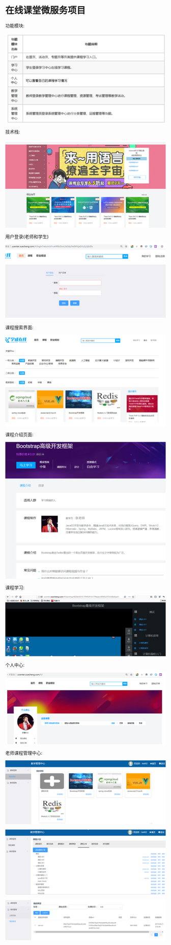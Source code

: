 # 在线课堂微服务项目

功能模块:

![1566407444517](assets/1566407444517.png)

技术栈:

![1566399145982](assets/1566399145982.png)

用户登录(老师和学生)

![1566399204620](assets/1566399204620.png)

课程搜索界面:

![1566407230525](assets/1566407230525.png)

课程介绍页面:

![1566407498304](assets/1566407498304.png)

课程学习:

![1560789038533.png](assets/1560789038533.png)

个人中心:

![1566408677242](assets/1566408677242.png)

老师课程管理中心:

![1566408519621](assets/1566408519621.png)

![1566408579487](assets/1566408579487.png)

![1566408605828](assets/1566408605828.png)